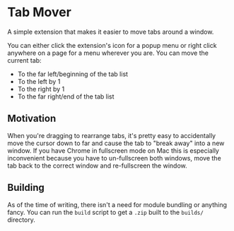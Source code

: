 # Tab Mover

A simple extension that makes it easier to move tabs around a window.

You can either click the extension's icon for a popup menu or right click anywhere on a page for a menu wherever you are. You can move the current tab:

- To the far left/beginning of the tab list
- To the left by 1
- To the right by 1
- To the far right/end of the tab list

## Motivation

When you're dragging to rearrange tabs, it's pretty easy to accidentally move the cursor down to far and cause the tab to "break away" into a new window. If you have Chrome in fullscreen mode on Mac this is especially inconvenient because you have to un-fullscreen both windows, move the tab back to the correct window and re-fullscreen the window.

## Building

As of the time of writing, there isn't a need for module bundling or anything fancy. You can run the `build` script to get a `.zip` built to the `builds/` directory.
